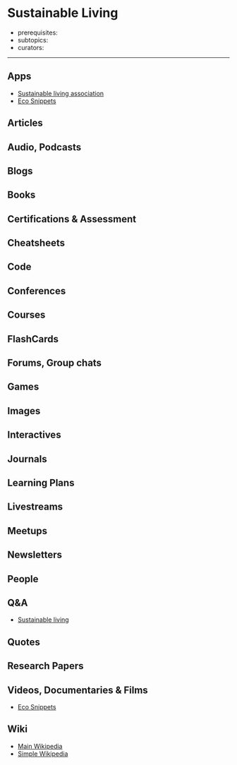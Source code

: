 # Sustainable Living

- prerequisites:
- subtopics:
- curators:

------

## Apps

- [Sustainable living association](https://sustainablelivingassociation.org/) 
- [Eco Snippets](http://www.ecosnippets.com/)

## Articles

## Audio, Podcasts

## Blogs

## Books

## Certifications & Assessment

## Cheatsheets

## Code

## Conferences

## Courses

## FlashCards

## Forums, Group chats

## Games

## Images

## Interactives

## Journals

## Learning Plans

## Livestreams

## Meetups

## Newsletters

## People

## Q&A

- [Sustainable living](https://sustainability.stackexchange.com)

## Quotes

## Research Papers

## Videos, Documentaries & Films

- [Eco Snippets](http://www.ecosnippets.com/)

## Wiki

- [Main Wikipedia](https://en.wikipedia.org/wiki/Sustainable_living)
- [Simple Wikipedia](https://simple.wikipedia.org/wiki/Simple_living)

